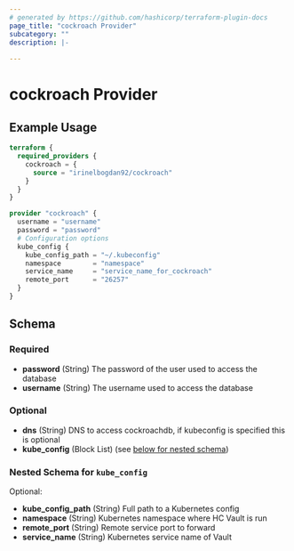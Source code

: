 ```yaml
---
# generated by https://github.com/hashicorp/terraform-plugin-docs
page_title: "cockroach Provider"
subcategory: ""
description: |-
  
---
```


# cockroach Provider



## Example Usage

```terraform
terraform {
  required_providers {
    cockroach = {
      source = "irinelbogdan92/cockroach"
    }
  }
}

provider "cockroach" {
  username = "username"
  password = "password"
  # Configuration options
  kube_config {
    kube_config_path = "~/.kubeconfig"
    namespace        = "namespace"
    service_name     = "service_name_for_cockroach"
    remote_port      = "26257"
  }
}
```

<!-- schema generated by tfplugindocs -->
## Schema

### Required

- **password** (String) The password of the user used to access the database
- **username** (String) The username used to access the database

### Optional

- **dns** (String) DNS to access cockroachdb, if kubeconfig is specified this is optional
- **kube_config** (Block List) (see [below for nested schema](#nestedblock--kube_config))

<a id="nestedblock--kube_config"></a>
### Nested Schema for `kube_config`

Optional:

- **kube_config_path** (String) Full path to a Kubernetes config
- **namespace** (String) Kubernetes namespace where HC Vault is run
- **remote_port** (String) Remote service port to forward
- **service_name** (String) Kubernetes service name of Vault
